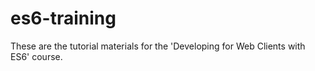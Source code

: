 # es6-training
These are the tutorial materials for the 'Developing for Web Clients with ES6' course.
